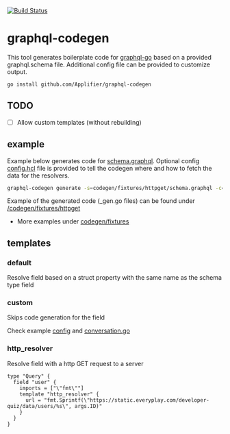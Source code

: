 [![Build Status](https://travis-ci.com/Applifier/graphql-codegen.svg?token=jeWt6weUpeDp6aNSSaST&branch=master)](https://travis-ci.com/Applifier/graphql-codegen)

# graphql-codegen

This tool generates boilerplate code for [graphql-go](https://github.com/neelance/graphql-go) based on a provided graphql.schema file. Additional config file can be provided to customize output.

```sh
go install github.com/Applifier/graphql-codegen
```

## TODO
- [ ] Allow custom templates (without rebuilding)

## example

Example below generates code for [schema.graphql](https://github.com/Applifier/graphql-codegen/blob/master/codegen/fixtures/httpget/schema.graphql). Optional config [config.hcl](https://github.com/Applifier/graphql-codegen/blob/master/codegen/fixtures/httpget/config.hcl) file is provided to tell the codegen where and how to fetch the data for the resolvers.

```sh
graphql-codegen generate -s=codegen/fixtures/httpget/schema.graphql -c=codegen/fixtures/httpget/config.hcl -p=httpget -o=test_output/
```

Example of the generated code (_gen.go files) can be found under [/codegen/fixtures/httpget](https://github.com/Applifier/graphql-codegen/tree/master/codegen/fixtures/httpget)

- More examples under [codegen/fixtures](https://github.com/Applifier/graphql-codegen/tree/master/codegen/fixtures)

## templates

### default
Resolve field based on a struct property with the same name as the schema type field

### custom
Skips code generation for the field

Check example [config](https://github.com/Applifier/graphql-codegen/blob/master/codegen/fixtures/httpget/config.hcl#L35) and [conversation.go](https://github.com/Applifier/graphql-codegen/blob/master/codegen/fixtures/httpget/coversation.go#L12)

### http_resolver
Resolve field with a http GET request to a server
```hcl
type "Query" {
  field "user" {
    imports = ["\"fmt\""]
    template "http_resolver" {
      url = "fmt.Sprintf(\"https://static.everyplay.com/developer-quiz/data/users/%s\", args.ID)"
    }
  }
}
```
